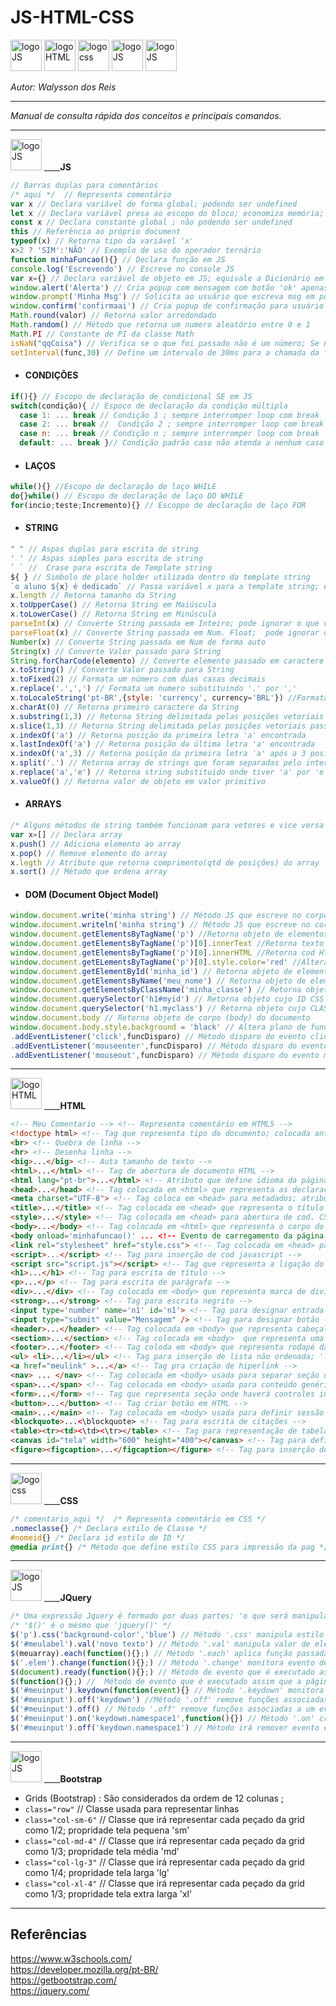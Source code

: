# **JS-HTML-CSS**
<div>
<img src="https://cdn.iconscout.com/icon/free/png-256/javascript-23-1174949.png" alt="logoJS" width="50px"/> 
<img src="https://cdn-icons-png.flaticon.com/512/732/732212.png" alt="logoHTML" width="50px"/> 
<img src="https://cdn-icons-png.flaticon.com/512/528/528255.png" alt="logocss" width="50px" height="50px"/> 
<img src="https://cdn.iconscout.com/icon/free/png-256/jquery-7-1175152.png" alt="logoJS" width="50px"/>  
<img src="https://upload.wikimedia.org/wikipedia/commons/thumb/b/b2/Bootstrap_logo.svg/2560px-Bootstrap_logo.svg.png" alt="logoJS" width="50px"/>
</div>

*Autor: Walysson dos Reis*  

----------------------------------------------
*Manual de consulta rápida dos conceitos e principais comandos.*   

---------------------
<div>
<img src="https://cdn.iconscout.com/icon/free/png-256/javascript-23-1174949.png" alt="logoJS" width="50px"/>  
 ____<b>JS</b>
</div>

~~~JavaScript
// Barras duplas para comentários
/* aqui */  // Representa comentário
var x // Declara variável de forma global; podendo ser undefined
let x // Declara variável presa ao escopo do bloco; economiza memória; podendo ser undefined
const x // Declara constante global ; não podendo ser undefined
this // Referência ao próprio document
typeof(x) // Retorna tipo da variável 'x'
x>2 ? 'SIM':'NÃO' // Exemplo de uso do operador ternário
function minhaFuncao(){} // Declara função em JS
console.log('Escrevendo') // Escreve no console JS
var x={} // Declara variável de objeto em JS; equivale a Dicionário em python
window.alert('Alerta') // Cria popup com mensagem com botão 'ok' apenas.
window.prompt('Minha Msg') // Solicita ao usuário que escreva msg em popup
window.confirm('confirmaai') // Cria popup de confirmação para usuário com 'ok' e 'cancelar'
Math.round(valor) // Retorna valor arredondado
Math.random() // Método que retorna um numero aleatório entre 0 e 1
Math.PI // Constante de PI da classe Math
isNaN("qqCoisa") // Verifica se o que foi passado não é um número; Se não for retorna TRUE.
setInterval(func,30) // Define um intervalo de 30ms para a chamada da função func.
~~~
* #### CONDIÇÕES
~~~javascript
if(){} // Escopo de declaração de condicional SE em JS
switch(condição){ // Espoco de declaração da condição múltipla
  case 1: ... break // Condição 1 ; sempre interromper loop com break
  case 2: ... break //  Condição 2 ; sempre interromper loop com break
  case n: ... break // Condição n ; sempre interromper loop com break
  default: ... break }// Condição padrão caso não atenda a nenhum caso anterior
~~~
* #### LAÇOS
~~~javascript
while(){} //Escopo de declaração de laço WHILE
do{}while() // Escopo de declaração de laço DO WHILE
for(incio;teste;Incremento){} // Escoppo de declaração de laço FOR
~~~
* #### STRING
~~~javascript
" " // Aspas duplas para escrita de string
' ' // Aspas simples para escrita de string
` ` //  Crase para escrita de Template string
${ } // Simbolo de place holder utilizada dentro da template string
`o aluno ${x} é dedicado` // Passa variável x para a template string; exemplo
x.length // Retorna tamanho da String
x.toUpperCase() // Retorna String em Maiúscula
x.toLowerCase() // Retorna String em Minúscula
parseInt(x) // Converte String passada em Inteiro; pode ignorar o que vier junto com numero na string
parseFloat(x) // Converte String passada em Num. Float;  pode ignorar o que vier junto com numero na string
Number(x) // Converte String passada em Num de forma auto
String(x) // Converte Valor passado para String
String.forCharCode(elemento) // Converte elemento passado em caractere Unicode
x.toString() // Converte Valor passado para String
x.toFixed(2) // Formata um número com duas casas decimais
x.replace('.',',') // Formata um numero substituindo '.' por ',' 
x.toLocaleString('pt-BR',{style: 'currency', currency='BRL'}) //Formata valor monetário por moeda
x.charAt(0) // Retorna primeiro caractere da String
x.substring(1,3) // Retorna String delimitada pelas posições vetoriais passadas por parâmetro
x.slice(1,3) // Retorna String delimitada pelas posições vetoriais passadas por parâmetro
x.indexOf('a') // Retorna posição da primeira letra 'a' encontrada
x.lastIndexOf('a') // Retorna posição da última letra 'a' encontrada
x.indexOf('a',3) // Retorna posição da primeira letra 'a' após a 3 posição
x.split('.') // Retorna array de strings que foram separadas pelo intervalo de '.'
x.replace('a','e') // Retorna string substituido onde tiver 'a' por 'e'
x.valueOf() // Retorna valor de objeto em valor primitivo
~~~
* #### ARRAYS
~~~javascript
/* Alguns métodos de string também funcionam para vetores e vice versa */
var x=[] // Declara array
x.push() // Adiciona elemento ao array
x.pop() // Remove elemento do array
x.legth // Atributo que retorna comprimento(qtd de posições) do array 
x.sort() // Método que ordena array
~~~
* #### DOM (Document Object Model)
~~~javascript
window.document.write('minha string') // Método JS que escreve no corpo HTML; podendo ser passadas tags HTML junto.
window.document.writeln('minha string') // Método JS que escreve no corpo HTML fazendo quebra de linha.
window.document.getElementsByTagName('p') //Retorna objeto de elementos de parágrafo do documento
window.document.getElementsByTagName('p')[0].innerText //Retorna texto contido no primeiro parágrafo do documento 
window.document.getElementsByTagName('p')[0].innerHTML //Retorna cod HTML contido no primeiro parágrafo do documento 
window.document.getELementsByTagName('p')[0].style.color='red' //Altera estilo de cor do parágrafo retornado
window.document.getElementById('minha_id') // Retorna objeto de elemento com a id solicitada
window.document.getElementsByName('meu_nome') // Retorna objeto de elemento com o nome solicitado
window.document.getElementsByClassName('minha_classe') // Retorna objeto de elemento com o a classe solicitada
window.document.querySelector('h1#myid') // Retorna objeto cujo ID CSS foi passado
window.document.querySelector('h1.myclass') // Retorna objeto cujo CLASSE CSS foi passada
window.document.body // Retorna objeto de corpo (body) do documento
window.document.body.style.background = 'black' // Altera plano de fundo do documento
.addEventListener('click',funcDisparo) // Método disparo do evento clique do mouse 
.addEventListener('mouseenter',funcDisparo) // Método disparo do evento mouse entra no elemento 
.addEventListener('mouseout',funcDisparo) // Método disparo do evento mouse sai do elemento 

~~~

---------------------
<div>
<img src="https://cdn-icons-png.flaticon.com/512/732/732212.png" alt="logoHTML" width="50px"/>
____<b>HTML</b>
</div>

~~~html
<!-- Meu Comentario --> <!-- Representa comentário em HTML5 -->
<!doctype html> <!-- Tag que representa tipo do documento; colocada antes da abertura da tag <html> -->
<br> <!-- Quebra de linha -->
<hr> <!-- Desenha linha -->
<big>...</big> <!-- Auta tamanho de texto -->
<html>...</html> <!-- Tag de abertura de documento HTML -->
<html lang="pt-br">...</html> <!-- Atributo que define idioma da página -->
<head>...</head> <!-- Tag colocada em <html> que representa as declarações da pag. -->
<meta charset="UTF-8"> <!-- Tag coloca em <head> para metadados; atributo habilita a codificação da página -->
<title>...</title> <!-- Tag colocada em <head> que representa o título da pag html -->
<style>...</style> <!-- Tag colocada em <head> para abertura de cod. CSS. -->
<body>...</body> <!-- Tag colocada em <html> que representa o corpo do documento ;  onde fica basicamente todo conteúdo da pag. -->
<body onload='minhafuncao()' ... <!-- Evento de carregamento da página -->
<link rel="stylesheet" href="style.css"> <!-- Tag colocada em <head> para ligar arquivo HTML ao arq CSS externo -->
<script>...</script> <!-- Tag para inserção de cod javascript -->
<script src="script.js"></script> <!-- Tag que representa a ligação do HTML com um arquivo externo JS -->
<h1>...</h1> <!-- Tag para escrita de título -->
<p>...</p> <!-- Tag para escrita de parágrafo -->
<div>...</div> <!-- Tag colocada em <body> que representa marca de divisão no documento; diferente de <p> não salta linha. -->
<strong>...</strong> <!-- Tag para escrita negrito -->
<input type='number' name='n1' id='n1'> <!-- Tag para designar entrada de dados do tipo número -->
<input type="submit" value="Mensagem" /> <!-- Tag para designar botão -->
<header>...</header> <!-- Tag colocada em <body> que representa cabeçalho da pag; parte superior da pag -->
<section>...</section> <!-- Tag colocada em <body>  que representa uma sessão na pagina -->
<footer>...</footer> <!-- Tag coloda em <body> que representa rodapé da pag -->
<ul> <li>...</li></ul> <!-- Tag para inserção de lista não ordenada; 'li' é inserido para cada elemento novo -->
<a href="meulink" >...</a> <!-- Tag pra criação de hiperlink -->
<nav> ... </nav> <!-- Tag colocada em <body> usada para separar seção de links de navegação -->
<span>...</span> <!-- Tag colocada em <body> usada para conteúdo genérico assim como <div> diferença em ser linha --> 
<form>...</form> <!-- Tag que representa seção onde haverá controles interativos, submetendo ao servidor web -->
<button>...</button> <!-- Tag criar botão em HTML -->
<main>...</main> <!-- Tag colocada em <body> usada para definir sessão de contéudo principal do body -->
<blockquote>...<\blockquote> <!-- Tag para escrita de citações -->
<table><tr><td><\td><\tr></table> <!-- Tag para representação de tabela onde <tr> = linha e <td> coluna -->
<canvas id="tela" width="600" height="400"></canvas> <!-- Tag para definír área de desenho -->
<figure><figcaption>...</figcaption></figure> <!-- Tag para inserção de figuras/imagens/elementos independentes; gerealmente acompanhado com legenda

~~~

---------------------
<div>
<img src="https://cdn-icons-png.flaticon.com/512/528/528255.png" alt="logocss" width="50px" height="50px"/>  
____<b>CSS</b>
</div>

~~~css
/* comentario_aqui */  /* Representa comentário em CSS */
.nomeclasse{} /* Declara estilo de Classe */
#nomeid{} /* Declara id estilo de ID */
@media print{} /* Método que define estilo CSS para impressão da pag */
~~~
---------------
<div>
<img src="https://cdn.iconscout.com/icon/free/png-256/jquery-7-1175152.png" alt="logoJS" width="50px"/>  
 ____<b>JQuery</b>
</div>  

~~~javascript
/* Uma expressão Jquery é formado por duas partes: 'o que será manipulado' + 'o que será feito' */
/* '$()' é o mesmo que 'jquery()' */
$('p').css('background-color','blue') // Método '.css' manipula estilo de elementos
$('#meulabel').val('novo texto') // Método '.val' manipula valor de elementos
$(meuarray).each(function(){};) // Método '.each' aplica função passada a cada elemento do array
$('.elem').change(function(){};) // Método '.change' monitora evento de mudança do campo; assim que mudado dispara função 
$(document).ready(function(){};) // Método de evento que é executado assim que a página é carregada
$(function(){};) //  Método de evento que é executado assim que a página é carregada
$('#meuinput').keydown(function(event){} // Método '.keydown' monitora evento de tecla; exige argumento 'event'
$('#meuinput').off('keydown') //Método '.off' remove funções associadas a um evento
$('#meuinput').off() // Método '.off' remove funções associadas a um evento
$('#meuinput').on('keydown.namespace1',function(){}) // Método '.on' cria evento com namespace 
$('#meuinput').off('keydown.namespace1') // Método irá remover evento específico passado namespace do evento

~~~ 
---------------
<div>
<img src="https://upload.wikimedia.org/wikipedia/commons/thumb/b/b2/Bootstrap_logo.svg/2560px-Bootstrap_logo.svg.png" alt="logoJS" width="50px"/>  
 ____<b>Bootstrap</b>
</div>

* Grids (Bootstrap) : São considerados da ordem de 12 colunas ;
* `class="row"` // Classe usada para representar linhas 
* `class="col-sm-6"` // Classe que irá representar cada peçado da grid como 1/2; propridade tela pequena 'sm'
* `class="col-md-4"` // Classe que irá representar cada peçado da grid como 1/3; propridade tela média 'md'
* `class="col-lg-3"` // Classe que irá representar cada peçado da grid como 1/4; propridade tela larga 'lg'
* `class="col-xl-4"` // Classe que irá representar cada peçado da grid como 1/3; propridade tela extra larga 'xl'

--------
## Referências  
https://www.w3schools.com/  
https://developer.mozilla.org/pt-BR/  
https://getbootstrap.com/  
https://jquery.com/  

